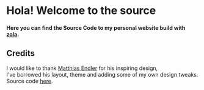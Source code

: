 # Hola! Welcome to the source
#### Here you can find the Source Code to my personal website build with [zola](https://www.getzola.org/). 

## Credits
I would like to thank [Matthias Endler](https://endler.dev) for his inspiring design,\
I've borrowed his layout, theme and adding some of my own design tweaks. \
Source code [here](https://github.com/mre/mre.github.io).

